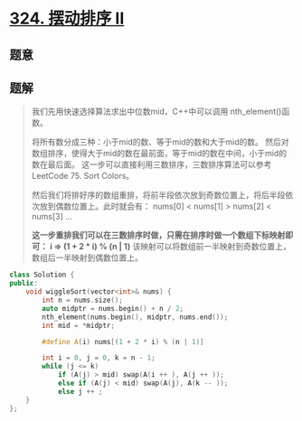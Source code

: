 #  [324. 摆动排序 II](https://leetcode.cn/problems/wiggle-sort-ii/)

## 题意



## 题解

>   我们先用快速选择算法求出中位数mid，C++中可以调用 nth_element()函数。
>
>   将所有数分成三种：小于mid的数、等于mid的数和大于mid的数。
>   然后对数组排序，使得大于mid的数在最前面，等于mid的数在中间，小于mid的数在最后面。
>   这一步可以直接利用三数排序，三数排序算法可以参考LeetCode 75. Sort Colors。
>
>   然后我们将排好序的数组重排，将前半段依次放到奇数位置上，将后半段依次放到偶数位置上。此时就会有：
>   nums[0] < nums[1] > nums[2] < nums[3] ...
>
>   **这一步重排我们可以在三数排序时做，只需在排序时做一个数组下标映射即可：**
>   **i => (1 + 2 * i) % (n | 1)**
>   该映射可以将数组前一半映射到奇数位置上，数组后一半映射到偶数位置上。

```c++
class Solution {
public:
    void wiggleSort(vector<int>& nums) {
        int n = nums.size();
        auto midptr = nums.begin() + n / 2;
        nth_element(nums.begin(), midptr, nums.end());
        int mid = *midptr;

        #define A(i) nums[(1 + 2 * i) % (n | 1)]

        int i = 0, j = 0, k = n - 1;
        while (j <= k)
            if (A(j) > mid) swap(A(i ++ ), A(j ++ ));
            else if (A(j) < mid) swap(A(j), A(k -- ));
            else j ++ ;
    }
};
```



```python3

```


